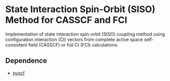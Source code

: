 
State Interaction Spin-Orbit (SISO) Method for CASSCF and FCI
=============================================================

Implementation of state interaction spin-orbit (SISO) coupling method using
configuration interaction (CI) vectors from complete active space self-consistent
field (CASSCF) or full CI (FCI) calculations.

Dependence
----------

* [pyscf](https://github.com/pyscf/pyscf)

